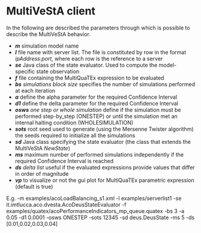 # MultiVeStA client #

In the following are described the parameters through which is possible to describe the MultiVeStA behavior.

  * _**m**_ simulation model name
  * _**l**_ file name with server list. The file is constituted by row in the format _ipAddress:port_, where each row is the reference to a server
  * _**se**_ Java class of the state evaluator. Used to compute the model-specific state observation
  * _**f**_ file containing the MultiQuaTEx expression to be evaluated
  * _**bs**_ _simulations block size_ specifies the number of simulations performed at each iteration
  * _**a**_ define the alpha parameter for the required Confidence Interval
  * _**d1**_ define the delta parameter for the required Confidence Interval
  * _**osws**_ _one step or whole simulation_ define if the simulation must be performed step-by\_step (ONESTEP) or until the simulation met an internal halting condition (WHOLESIMULATION)
  * _**sots**_ root seed used to generate (using the Mersenne Twister algorithm) the seeds required to initialize all the simulations
  * _**sd**_ Java class specifying the state evaluator (the class that extends the MultiVeStA _NewState_)
  * _**ms**_ maximum number of performed simulations independently if the required Confidence Interval is reached
  * _**ds**_ _delta list_ useful if the evaluated expressions provide values that differ in order of magnitude
  * _**vp**_ to visualize or not the gui plot for MultiQuaTEx parametric expression (default is true)


E.g.
-m examples/acoLoadBalancing\_s1.xml -l examples/serverlist1 -se it.imtlucca.aco.dvesta.AcoDeusStateEvaluator -f examples/quatex/acoPerformanceIndicators\_mp\_queue.quatex -bs 3 -a 0.05 -d1 0.0001  -osws ONESTEP -sots 12345 -sd deus.DeusState -ms 5  -ds [0.01,0.02,0.03,0.04]